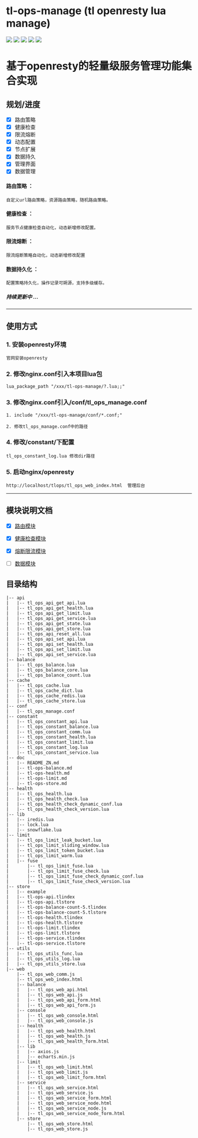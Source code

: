 # tl-ops-manage (tl openresty lua manage)

[![](https://img.shields.io/badge/base-openresty-blue)](https://openresty.org/cn/)
[![](https://img.shields.io/badge/dynamic%20conf-support-green)](https://github.com/iamtsm/tl-ops-manage)
[![](https://img.shields.io/badge/webmanage-support-green)](https://github.com/iamtsm/tl-ops-manage)
[![](https://img.shields.io/badge/healthcheck-support-green)](https://github.com/iamtsm/tl-ops-manage/blob/main/doc/tl-ops-health.md)
[![](https://img.shields.io/badge/balance-support-green)](https://github.com/iamtsm/tl-ops-manage/blob/main/doc/tl-ops-balance.md)

# 基于openresty的轻量级服务管理功能集合实现

## 规划/进度

- [x] 路由策略 
- [x] 健康检查
- [x] 限流熔断
- [x] 动态配置
- [x] 节点扩展
- [x] 数据持久
- [x] 管理界面
- [x] 数据管理

#### 路由策略 ： 
    自定义url路由策略，资源路由策略，随机路由策略。

#### 健康检查 ： 
    服务节点健康检查自动化，动态新增修改配置。

#### 限流熔断 ：
    限流熔断策略自动化，动态新增修改配置

#### 数据持久化 ：
    配置策略持久化，操作记录可朔源，支持多级缓存。
##### 持续更新中 ...


---------

## 使用方式

### 1. 安装openresty环境

    官网安装openresty

### 2. 修改nginx.conf引入本项目lua包

    lua_package_path "/xxx/tl-ops-manage/?.lua;;"

### 3. 修改nginx.conf引入/conf/tl_ops_manage.conf

    1. include "/xxx/tl-ops-manage/conf/*.conf;"

    2. 修改tl_ops_manage.conf中的路径

### 4. 修改/constant/下配置

    tl_ops_constant_log.lua 修改dir路径

### 5. 启动nginx/openresty

    http://localhost/tlops/tl_ops_web_index.html  管理后台

---------


## 模块说明文档

- [x] [路由模块](tl-ops-balance.md)

- [x] [健康检查模块](tl-ops-health.md)

- [x] [熔断限流模块](tl-ops-limit.md)

- [ ] [数据模块](tl-ops-store.md)


## 目录结构

    |-- api
    |   |-- tl_ops_api_get_api.lua
    |   |-- tl_ops_api_get_health.lua
    |   |-- tl_ops_api_get_limit.lua
    |   |-- tl_ops_api_get_service.lua
    |   |-- tl_ops_api_get_state.lua
    |   |-- tl_ops_api_get_store.lua
    |   |-- tl_ops_api_reset_all.lua
    |   |-- tl_ops_api_set_api.lua
    |   |-- tl_ops_api_set_health.lua
    |   |-- tl_ops_api_set_limit.lua
    |   |-- tl_ops_api_set_service.lua
    |-- balance
    |   |-- tl_ops_balance.lua
    |   |-- tl_ops_balance_core.lua
    |   |-- tl_ops_balance_count.lua
    |-- cache
    |   |-- tl_ops_cache.lua
    |   |-- tl_ops_cache_dict.lua
    |   |-- tl_ops_cache_redis.lua
    |   |-- tl_ops_cache_store.lua
    |-- conf
    |   |-- tl_ops_manage.conf
    |-- constant
    |   |-- tl_ops_constant_api.lua
    |   |-- tl_ops_constant_balance.lua
    |   |-- tl_ops_constant_comm.lua
    |   |-- tl_ops_constant_health.lua
    |   |-- tl_ops_constant_limit.lua
    |   |-- tl_ops_constant_log.lua
    |   |-- tl_ops_constant_service.lua
    |-- doc
    |   |-- README_ZN.md
    |   |-- tl-ops-balance.md
    |   |-- tl-ops-health.md
    |   |-- tl-ops-limit.md
    |   |-- tl-ops-store.md
    |-- health
    |   |-- tl_ops_health.lua
    |   |-- tl_ops_health_check.lua
    |   |-- tl_ops_health_check_dynamic_conf.lua
    |   |-- tl_ops_health_check_version.lua
    |-- lib
    |   |-- iredis.lua
    |   |-- lock.lua
    |   |-- snowflake.lua
    |-- limit
    |   |-- tl_ops_limit_leak_bucket.lua
    |   |-- tl_ops_limit_sliding_window.lua
    |   |-- tl_ops_limit_token_bucket.lua
    |   |-- tl_ops_limit_warm.lua
    |   |-- fuse
    |       |-- tl_ops_limit_fuse.lua
    |       |-- tl_ops_limit_fuse_check.lua
    |       |-- tl_ops_limit_fuse_check_dynamic_conf.lua
    |       |-- tl_ops_limit_fuse_check_version.lua
    |-- store
    |   |-- example
    |   |-- tl-ops-api.tlindex
    |   |-- tl-ops-api.tlstore
    |   |-- tl-ops-balance-count-5.tlindex
    |   |-- tl-ops-balance-count-5.tlstore
    |   |-- tl-ops-health.tlindex
    |   |-- tl-ops-health.tlstore
    |   |-- tl-ops-limit.tlindex
    |   |-- tl-ops-limit.tlstore
    |   |-- tl-ops-service.tlindex
    |   |-- tl-ops-service.tlstore
    |-- utils
    |   |-- tl_ops_utils_func.lua
    |   |-- tl_ops_utils_log.lua
    |   |-- tl_ops_utils_store.lua
    |-- web
        |-- tl_ops_web_comm.js
        |-- tl_ops_web_index.html
        |-- balance
        |   |-- tl_ops_web_api.html
        |   |-- tl_ops_web_api.js
        |   |-- tl_ops_web_api_form.html
        |   |-- tl_ops_web_api_form.js
        |-- console
        |   |-- tl_ops_web_console.html
        |   |-- tl_ops_web_console.js
        |-- health
        |   |-- tl_ops_web_health.html
        |   |-- tl_ops_web_health.js
        |   |-- tl_ops_web_health_form.html
        |-- lib
        |   |-- axios.js
        |   |-- echarts.min.js
        |-- limit
        |   |-- tl_ops_web_limit.html
        |   |-- tl_ops_web_limit.js
        |   |-- tl_ops_web_limit_form.html
        |-- service
        |   |-- tl_ops_web_service.html
        |   |-- tl_ops_web_service.js
        |   |-- tl_ops_web_service_form.html
        |   |-- tl_ops_web_service_node.html
        |   |-- tl_ops_web_service_node.js
        |   |-- tl_ops_web_service_node_form.html
        |-- store
            |-- tl_ops_web_store.html
            |-- tl_ops_web_store.js



